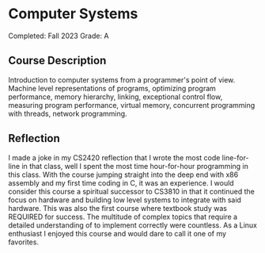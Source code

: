 # Computer Systems

Completed: Fall 2023 Grade: A

## Course Description

Introduction to computer systems from a programmer's point of view. Machine
level representations of programs, optimizing program performance, memory
hierarchy, linking, exceptional control flow, measuring program performance,
virtual memory, concurrent programming with threads, network programming.

## Reflection

I made a joke in my CS2420 reflection that I wrote the most code line-for-line
in that class, well I spent the most time hour-for-hour programming in this
class. With the course jumping straight into the deep end with x86 assembly and
my first time coding in C, it was an experience. I would consider this course a
spiritual successor to CS3810 in that it continued the focus on hardware and
building low level systems to integrate with said hardware. This was also the
first course where textbook study was REQUIRED for success. The multitude of
complex topics that require a detailed understanding of to implement correctly
were countless. As a Linux enthusiast I enjoyed this course and would dare to
call it one of my favorites.
